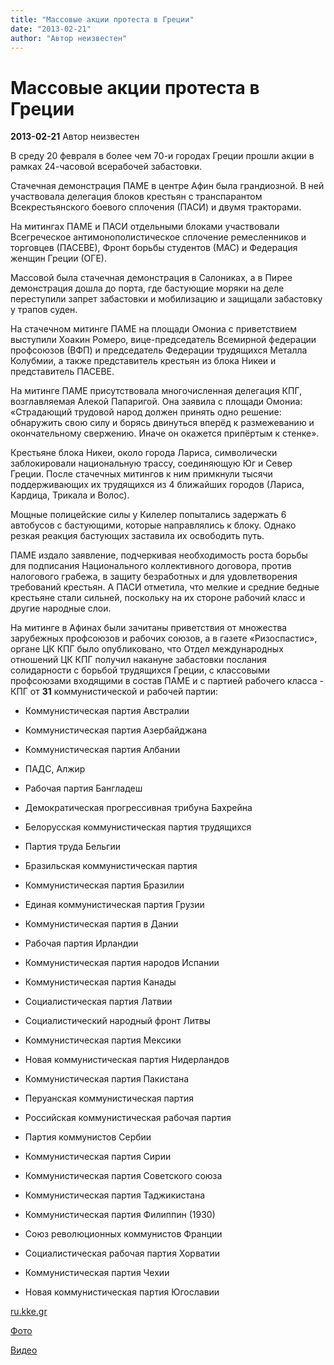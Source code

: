 ```yaml
---
title: "Массовые акции протеста в Греции"
date: "2013-02-21"
author: "Автор неизвестен"
---
```


# Массовые акции протеста в Греции

**2013-02-21** Автор неизвестен

В среду 20 февраля в более чем 70-и городах Греции прошли акции в рамках 24-часовой всерабочей забастовки.

Стачечная демонстрация ПАМЕ в центре Афин была грандиозной. В ней участвовала делегация блоков крестьян с транспарантом Всекрестьянского боевого сплочения (ПАСИ) и двумя тракторами.

На митингах ПАМЕ и ПАСИ отдельными блоками участвовали Всегреческое антимонополистическое сплочение ремесленников и торговцев (ПАСЕВЕ), Фронт борьбы студентов (МАС) и Федерация женщин Греции (ОГЕ).

Массовой была стачечная демонстрация в Салониках, а в Пирее демонстрация дошла до порта, где бастующие моряки на деле переступили запрет забастовки и мобилизацию и защищали забастовку у трапов суден.

На стачечном митинге ПАМЕ на площади Омониа с приветствием выступили Хоакин Ромеро, вице-председатель Всемирной федерации профсоюзов (ВФП) и председатель Федерации трудящихся Металла Колубмии, а также представитель крестьян из блока Никеи и представитель ПАСЕВЕ.

На митинге ПАМЕ присутствовала многочисленная делегация КПГ, возглавляемая Алекой Папаригой. Она заявила с площади Омониа: «Страдающий трудовой народ должен принять одно решение: обнаружить свою силу и борясь двинуться вперёд к размежеванию и окончательному свержению. Иначе он окажется припёртым к стенке».

Крестьяне блока Никеи, около города Лариса, символически заблокировали национальную трассу, соединяющую Юг и Север Греции. После стачечных митингов к ним примкнули тысячи поддерживающих их трудящихся из 4 ближайших городов (Лариса, Кардица, Трикала и Волос).

Мощные полицейские силы у Килелер попытались задержать 6 автобусов с бастующими, которые направлялись к блоку. Однако резкая реакция бастующих заставила их освободить путь.

ПАМЕ издало заявление, подчеркивая необходимость роста борьбы для подписания Национального коллективного договора, против налогового грабежа, в защиту безработных и для удовлетворения требований крестьян. А ПАСИ отметила, что мелкие и средние бедные крестьяне стали сильней, поскольку на их стороне рабочий класс и другие народные слои.

На митинге в Афинах были зачитаны приветствия от множества зарубежных профсоюзов и рабочих союзов, а в газете «Ризоспастис», органе ЦК КПГ было опубликовано, что Отдел международных отношений ЦК КПГ получил накануне забастовки послания солидарности с борьбой трудящихся Греции, с классовыми профсоюзами входящими в состав ПАМЕ и с партией рабочего класса - КПГ от **31** коммунистической и рабочей партии:

* Коммунистическая партия Австралии

* Коммунистическая партия Азербайджана

* Коммунистическая партия Албании

* ПАДС, Алжир

* Рабочая партия Бангладеш

* Демократическая прогрессивная трибуна Бахрейна

* Белорусская коммунистическая партия трудящихся

* Партия труда Бельгии

* Бразильская коммунистическая партия

* Коммунистическая партия Бразилии

* Единая коммунистическая партия Грузии

* Коммунистическая партия в Дании

* Рабочая партия Ирландии

* Коммунистическая партия народов Испании

* Коммунистическая партия Канады

* Социалистическая партия Латвии

* Социалистический народный фронт Литвы

* Коммунистическая партия Мексики

* Новая коммунистическая партия Нидерландов

* Коммунистическая партия Пакистана

* Перуанская коммунистическая партия

* Российская коммунистическая рабочая партия

* Партия коммунистов Сербии

* Коммунистическая партия Сирии

* Коммунистическая партия Советского союза

* Коммунистическая партия Таджикистана

* Коммунистическая партия Филиппин (1930)

* Союз революционных коммунистов Франции

* Социалистическая рабочая партия Хорватии

* Коммунистическая партия Чехии

* Новая коммунистическая партия Югославии

[ru.kke.gr](http://ru.kke.gr/news/news2013/2013-02-21-strike)

[Фото](https://picasaweb.google.com/112682536655280922208/GENERALSTRIKE200213MagnificentStrikeDemonstrationOfPAME?feat=flashalbum)

[Видео ](https://propaganda-journal.net/-%20http://www.youtube.com/watch?v=aODTETwdWnQ&feature=youtu.be%20%20the%20video%20upload%20from%20guardian.co.uk%20https://picasaweb.google.com/112682536655280922208/GENERALSTRIKE200213MagnificentStrikeDemonstrationOfPAME#5847345096051020690)